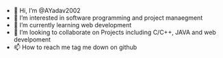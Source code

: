 - 👋 Hi, I’m @AYadav2002
- 👀 I’m interested in software programming and project manaegment
- 🌱 I’m currently learning web development
- 💞️ I’m looking to collaborate on Projects including C/C++, JAVA and web develpoment
- 📫 How to reach me tag me down on github

<!---
AYadav2002/AYadav2002 is a ✨ special ✨ repository because its `README.md` (this file) appears on your GitHub profile.
You can click the Preview link to take a look at your changes.
--->
